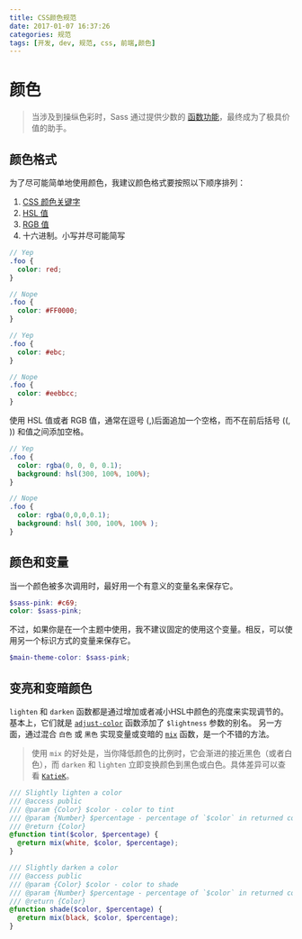 ```yaml
---
title: CSS颜色规范
date: 2017-01-07 16:37:26
categories: 规范
tags: [开发, dev, 规范, css, 前端,颜色]
---
```


# 颜色
> 当涉及到操纵色彩时，Sass 通过提供少数的 [函数功能](http://sass-lang.com/documentation/Sass/Script/Functions.html)，最终成为了极具价值的助手。



## 颜色格式

为了尽可能简单地使用颜色，我建议颜色格式要按照以下顺序排列：
1. [CSS 颜色关键字](https://www.w3.org/TR/css3-color/#svg-color)
2. [HSL 值](http://en.wikipedia.org/wiki/HSL_and_HSV)
3. [RGB 值](http://en.wikipedia.org/wiki/RGB_color_model)
4. 十六进制。小写并尽可能简写
```scss
// Yep
.foo {
  color: red;
}

// Nope
.foo {
  color: #FF0000;
}

// Yep
.foo {
  color: #ebc;
}

// Nope
.foo {
  color: #eebbcc;
}
```
使用 HSL 值或者 RGB 值，通常在逗号 (,)后面追加一个空格，而不在前后括号 ((, )) 和值之间添加空格。
```scss
// Yep
.foo {
  color: rgba(0, 0, 0, 0.1);
  background: hsl(300, 100%, 100%);
}

// Nope
.foo {
  color: rgba(0,0,0,0.1);
  background: hsl( 300, 100%, 100% );
}
```



## 颜色和变量

当一个颜色被多次调用时，最好用一个有意义的变量名来保存它。
```scss
$sass-pink: #c69;
color: $sass-pink;
```
不过，如果你是在一个主题中使用，我不建议固定的使用这个变量。相反，可以使用另一个标识方式的变量来保存它。
```scss
$main-theme-color: $sass-pink;
```


## 变亮和变暗颜色

`lighten` 和 `darken` 函数都是通过增加或者减小HSL中颜色的亮度来实现调节的。基本上，它们就是 [`adjust-color`](http://sass-lang.com/documentation/Sass/Script/Functions.html#adjust_color-instance_method) 函数添加了 `$lightness` 参数的别名。
另一方面，通过混合 `白色` 或 `黑色` 实现变量或变暗的 [`mix`](http://sass-lang.com/documentation/Sass/Script/Functions.html#mix-instance_method) 函数，是一个不错的方法。
> 使用 `mix` 的好处是，当你降低颜色的比例时，它会渐进的接近黑色（或者白色），而 `darken` 和 `lighten` 立即变换颜色到黑色或白色。具体差异可以查看 [`KatieK`](http://codepen.io/KatieK2/pen/tejhz/)。

```scss
/// Slightly lighten a color
/// @access public
/// @param {Color} $color - color to tint
/// @param {Number} $percentage - percentage of `$color` in returned color
/// @return {Color}
@function tint($color, $percentage) {
  @return mix(white, $color, $percentage);
}

/// Slightly darken a color
/// @access public
/// @param {Color} $color - color to shade
/// @param {Number} $percentage - percentage of `$color` in returned color
/// @return {Color}
@function shade($color, $percentage) {
  @return mix(black, $color, $percentage);
}
```